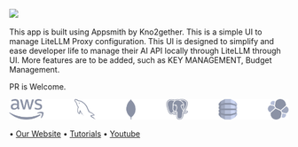 ![](http://kno2gether.com/wp-content/uploads/2023/09/cropped-ideogram-4_clipdrop-background-removal_clipdrop-relight.png)

This app is built using Appsmith by Kno2gether. This is a simple UI to manage LiteLLM Proxy configuration. This UI is designed to simplify and ease developer life to manage their AI API locally through LiteLLM through UI.
More features are to be added, such as KEY MANAGEMENT, Budget Management. 

PR is Welcome.

![](https://raw.githubusercontent.com/appsmithorg/appsmith/release/static/images/integrations.png)

• [Our Website](https://kno2gether.com)  • [Tutorials](https://www.youtube.com/channel/UCxgkN3luQgLQOd_L7tbOdhQ) • [Youtube]([https://www.youtube.com/appsmith](https://www.youtube.com/channel/UCxgkN3luQgLQOd_L7tbOdhQ))


